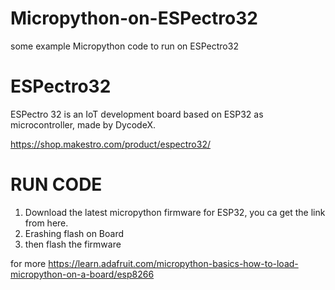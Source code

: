 # Micropython-on-ESPectro32

some example Micropython code to run  on ESPectro32

# ESPectro32
ESPectro 32 is an IoT development board based on ESP32 as microcontroller, made by DycodeX.

https://shop.makestro.com/product/espectro32/

# RUN CODE
1. Download the latest micropython firmware for ESP32, you ca get the link from here.
2. Erashing flash on Board
3. then flash the firmware

for more https://learn.adafruit.com/micropython-basics-how-to-load-micropython-on-a-board/esp8266


